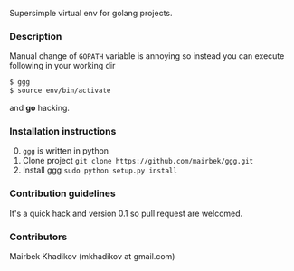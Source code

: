 Supersimple virtual env for golang projects.

### Description 
Manual change of `GOPATH` variable is annoying so instead you can execute following in your working dir

```sh
$ ggg
$ source env/bin/activate
```

and **go** hacking.

### Installation instructions

0. `ggg` is written in python
1. Clone project `git clone https://github.com/mairbek/ggg.git`
2. Install ggg `sudo python setup.py install`

### Contribution guidelines

It's a quick hack and version 0.1 so pull request are welcomed.

### Contributors

Mairbek Khadikov (mkhadikov at gmail.com)

